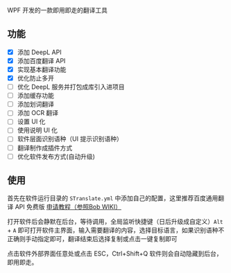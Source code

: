 
WPF 开发的一款即用即走的翻译工具

## 功能

- [x] 添加 DeepL API
- [x] 添加百度翻译 API
- [x] 实现基本翻译功能
- [x] 优化防止多开
- [ ] 优化 DeepL 服务并打包成库引入进项目
- [ ] 添加缓存功能
- [ ] 添加划词翻译
- [ ] 添加 OCR 翻译
- [ ] 设置 UI 化
- [ ] 使用说明 UI 化
- [ ] 软件层面识别语种（UI 提示识别语种）
- [ ] 翻译制作成插件方式
- [ ] 优化软件发布方式(自动升级)

## 使用

首先在软件运行目录的 `STranslate.yml` 中添加自己的配置，这里推荐百度通用翻译 API 免费版 [申请教程（参照Bob WIKI）](https://bobtranslate.com/service/translate/baidu.html)

打开软件后会静默在后台，等待调用，全局监听快捷键（日后升级成自定义）`Alt` + `A` 即可打开软件主界面，输入需要翻译的内容，选择目标语言，如果识别语种不正确则手动指定即可，翻译结束后选择复制或点击一键复制即可

点击软件外部界面任意处或点击 ESC，Ctrl+Shift+Q 软件则会自动隐藏到后台，即用即走。
